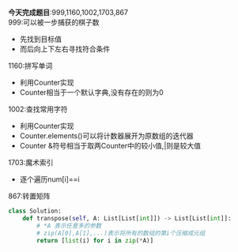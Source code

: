 **今天完成题目**:999,1160,1002,1703,867    
999:可以被一步捕获的棋子数  
- 先找到目标值
- 而后向上下左右寻找符合条件

1160:拼写单词  
- 利用Counter实现
- Counter相当于一个默认字典,没有存在的则为0

1002:查找常用字符  
- 利用Counter实现
- Counter.elements()可以将计数器展开为原数组的迭代器
- Counter &符号相当于取两Counter中的较小值,|则是较大值

1703:魔术索引
- 逐个遍历num[i]==i

867:转置矩阵
```python
class Solution:
    def transpose(self, A: List[List[int]]) -> List[List[int]]:
        # *A 表示任意多的参数
        # zip(A[0],A[1],...)表示将所有的数组的第i个压缩成元组
        return [list(i) for i in zip(*A)]
```